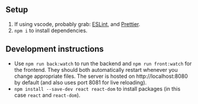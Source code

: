 
## Setup
1. If using vscode, probably grab: [ESLint](https://marketplace.visualstudio.com/items?itemName=dbaeumer.vscode-eslint), and [Prettier](https://marketplace.visualstudio.com/items?itemName=esbenp.prettier-vscode).
2. `npm i` to install dependencies.

## Development instructions
- Use `npm run back:watch` to run the backend and `npm run front:watch` for the frontend. They should both automatically restart whenever you change appropriate files. The server is hosted on http://localhost:8080 by default (and also uses port 8081 for live reloading).
- `npm install --save-dev react react-dom` to install packages (in this case `react` and `react-dom`).
